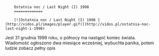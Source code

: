 
        Ostatnia noc / Last Night (I) 1998 
        =============
        
        [![Ostatnia noc / Last Night (I) 1998 ](http://vidos.pl/images/player.gif)](http://vidos.pl/ostatnia-noc-last-night-i-1998)
        
        
 Jest 31 grudnia 1999 roku, o północy ma nastąpić koniec świata. Wiadomość ogłoszono dwa miesiące wcześniej, wybuchła panika, potem ludzie zobacz pełny opis
    
